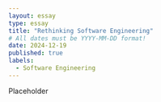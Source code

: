 ```yaml
---
layout: essay
type: essay
title: "Rethinking Software Engineering"
# All dates must be YYYY-MM-DD format!
date: 2024-12-19
published: true
labels:
  - Software Engineering
---
```


Placeholder